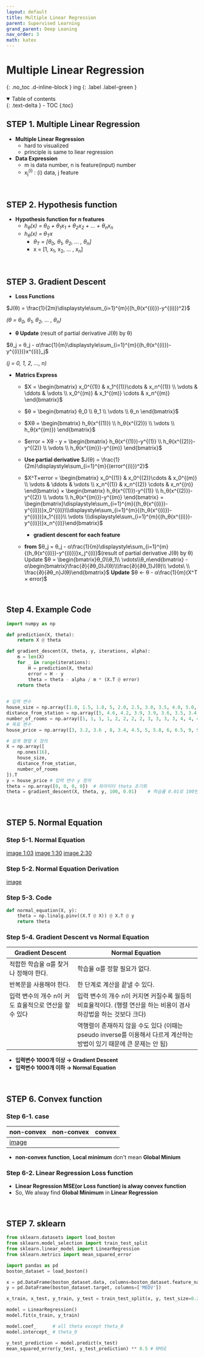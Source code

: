 ```yaml
---
layout: default
title: Multiple Linear Regression
parent: Supervised Learning
grand_parent: Deep Leaning
nav_order: 3
math: katex
---
```


# Multiple Linear Regression
{: .no_toc .d-inline-block }
ing
{: .label .label-green }
<details open markdown="block">
  <summary>
    Table of contents
  </summary>
  {: .text-delta }
- TOC
{:toc}
</details>

<!------------------------------------ STEP ------------------------------------>
## STEP 1. Multiple Linear Regression

* **Multiple Linear Regression**
	* hard to visualized
	* principle is same to liear regression
* **Data Expression**
	* m is data number, n is feature(input) number
	* x<sub>j</sub><sup>(i)</sup> : (i) data, j feature

<br>

<!------------------------------------ STEP ------------------------------------>
## STEP 2. Hypothesis function

* **Hypothesis function for n features**
	* *h<sub>θ</sub>(x)  = θ<sub>0</sub> + θ<sub>1</sub>x<sub>1</sub> + θ<sub>2</sub>x<sub>2</sub> + ... + θ<sub>n</sub>x<sub>n</sub>*
	* *h<sub>θ</sub>(x)  =  θ<sub>T</sub>x*
		* *θ<sub>T</sub> = [θ<sub>0</sub>, θ<sub>1</sub>, θ<sub>2</sub>, ... , θ<sub>n</sub>]*
		* x = [1, x<sub>1</sub>, x<sub>2</sub>, ... , x<sub>n</sub>]

<br>

<!------------------------------------ STEP ------------------------------------>
## STEP 3. Gradient Descent

* **Loss Functions**

$J(θ) = \frac{1}{2m}\displaystyle\sum_{i=1}^{m}{(h_θ(x^{(i)})-y^{(i)})^2}$

*(θ = θ<sub>0</sub>, θ<sub>1</sub>, θ<sub>2</sub>, ... , θ<sub>n</sub>)*

* **θ Update** (result of partial derivative J(θ) by θ)

$θ_j = θ_j - α\frac{1}{m}\displaystyle\sum_{i=1}^{m}{(h_θ(x^{(i)})-y^{(i)})}x^{(i)}_j$

*(j = 0, 1, 2, ..., n)*
	
* **Matrics Express**
	* $X = \begin{bmatrix} x_0^{(1)} & x_1^{(1)}\cdots & x_n^{(1)} \\ \vdots & \ddots & \vdots \\ x_0^{(m)} & x_1^{(m)} \cdots & x_n^{(m)} \end{bmatrix}$
	
	* $θ = \begin{bmatrix} θ_0 \\ θ_1 \\ \vdots \\ θ_n \end{bmatrix}$
	* $Xθ  = \begin{bmatrix} h_θ(x^{(1)}) \\ h_θ(x^{(2)}) \\ \vdots \\ h_θ(x^{(m)}) \end{bmatrix}$ 
	* $error = Xθ - y =  \begin{bmatrix} h_θ(x^{(1)})-y^{(1)} \\ h_θ(x^{(2)})-y^{(2)} \\ \vdots \\ h_θ(x^{(m)})-y^{(m)} \end{bmatrix}$
	*  **Use partial derivative** $J(θ) = \frac{1}{2m}\displaystyle\sum_{i=1}^{m}{(error^{(i)})^2}$

	* $X^T×error = \begin{bmatrix} x_0^{(1)} & x_0^{(2)}\cdots & x_0^{(m)} \\ \vdots & \ddots & \vdots \\ x_n^{(1)} & x_n^{(2)} \cdots & x_n^{(n)} \end{bmatrix} × \begin{bmatrix} h_θ(x^{(1)})-y^{(1)} \\ h_θ(x^{(2)})-y^{(2)} \\ \vdots \\ h_θ(x^{(m)})-y^{(m)} \end{bmatrix} = \begin{bmatrix}\displaystyle\sum_{i=1}^{m}{(h_θ(x^{(i)})-y^{(i)})}x_0^{(i)}\\\displaystyle\sum_{i=1}^{m}{(h_θ(x^{(i)})-y^{(i)})}x_1^{(i)}\\ \vdots \\\displaystyle\sum_{i=1}^{m}{(h_θ(x^{(i)})-y^{(i)})}x_n^{(i)}\end{bmatrix}$
		* **gradient descent for each feature**
	* **from** $θ_j = θ_j - α\frac{1}{m}\displaystyle\sum_{i=1}^{m}{(h_θ(x^{(i)})-y^{(i)})}x_j^{(i)}$(result of partial derivative J(θ) by θ)
	 Update $θ = \begin{bmatrix}θ_0\\θ_1\\ \vdots\\θ_n\end{bmatrix} - α\begin{bmatrix}\frac{∂}{∂θ_0}J(θ)\\\frac{∂}{∂θ_1}J(θ)\\ \vdots\ \\ \frac{∂}{∂θ_n}J(θ)\end{bmatrix}$
 	 **Update** $θ ← θ - α\frac{1}{m}(X^T × error)$

<br>

<!------------------------------------ STEP ------------------------------------>
## Step 4. Example Code

```python
import numpy as np

def prediction(X, theta):
    return X @ theta

def gradient_descent(X, theta, y, iterations, alpha):
    m = len(X)
    for _ in range(iterations):
        H = prediction(X, theta)
        error = H - y
        theta = theta - alpha / m * (X.T @ error)
    return theta
    

# 입력 변수
house_size = np.array([1.0, 1.5, 1.8, 5, 2.0, 2.5, 3.0, 3.5, 4.0, 5.0, 6.0, 7.0, 8.0, 8.5, 9.0, 10.0])  # 집 크기
distance_from_station = np.array([5, 4.6, 4.2, 3.9, 3.9, 3.6, 3.5, 3.4, 2.9, 2.8, 2.7, 2.3, 2.0, 1.8, 1.5, 1.0])  # 지하철역으로부터의 거리 (km)
number_of_rooms = np.array([1, 1, 1, 1, 2, 2, 2, 2, 3, 3, 3, 3, 4, 4, 4, 4])  # 방 수
# 목표 변수
house_price = np.array([3, 3.2, 3.6 , 8, 3.4, 4.5, 5, 5.8, 6, 6.5, 9, 9, 10, 12, 13, 15]) 

# 설계 행렬 X 정의
X = np.array([
    np.ones(16),
    house_size,
    distance_from_station,
    number_of_rooms
]).T
y = house_price	# 입력 변수 y 정의
theta = np.array([0, 0, 0, 0])	# 파라미터 theta 초기화
theta = gradient_descent(X, theta, y, 100, 0.01) 	# 학습률 0.01로 100번 경사 하강
```

<br>

<!------------------------------------ STEP ------------------------------------>
## STEP 5. Normal Equation

### Step 5-1. Normal Equation
[image 1:03](https://www.codeit.kr/learn/3027)
[image 1:30](https://www.codeit.kr/learn/3027)
[image 2:30](https://www.codeit.kr/learn/3027)

### Step 5-2. Normal Equation Derivation
[image](https://www.codeit.kr/learn/3049)

### Step 5-3. Code

```python
def normal_equation(X, y):
    theta = np.linalg.pinv((X.T @ X)) @ X.T @ y
    return theta
```    

### Step 5-4. Gradient Descent vs Normal Equation

|Gradient Descent|Normal Equation|
|--|--|
|적합한 학습율 α를 찾거나 정해야 한다.|학습율 α를 정할 필요가 없다.|
|반복문을 사용해야 한다.|한 단계로 계산을 끝낼 수 있다.|
|입력 변수의 개수 n이 커도 효율적으로 연산을 할 수 있다|입력 변수의 개수 n이 커지면 커질수록 월등히 비효율적이다. (행렬 연산을 하는 비용이 경사 하강법을 하는 것보다 크다)|
||역행렬이 존재하지 않을 수도 있다 (이때는 pseudo inverse를 이용해서 다르게 계산하는 방법이 있기 때문에 큰 문제는 안 됨)|

* **입력변수 1000개 이상 → Gradient Descent**
* **입력변수 1000개 이하 → Normal Equation**

<br>
<!------------------------------------ STEP ------------------------------------>

## STEP 6. Convex function

### Step 6-1. case
|non-convex|non-convex|convex|
|---|---|---|
|[image](https://www.codeit.kr/learn/3045)|||

* **non-convex function**, **Local minimum** don't mean **Global Minium**

### Step 6-2. Linear Regression Loss function
* **Linear Regression MSE(or Loss function) is alway convex function**
* So, We alway find **Global Minimum** in **Linear Regression**

<br>

<!------------------------------------ STEP ------------------------------------>
## STEP 7. sklearn

```python
from sklearn.datasets import load_boston
from sklearn.model_selection import train_test_split
from sklearn.linear_model import LinearRegression
from sklearn.metrics import mean_squared_error

import pandas as pd
boston_dataset = load_boston()

x = pd.DataFrame(boston_dataset.data, columns=boston_dataset.feature_names)
y = pd.DataFrame(boston_dataset.target, columns=['MEDV'])

x_train, x_test, y_train, y_test = train_test_split(x, y, test_size=0.2, random_state=5)

model = LinearRegression()
model.fit(x_train, y_train)

model.coef_		 # all theta except theta_0
model.intercept_ # theta_0

y_test_prediction = model.predict(x_test)
mean_squared_error(y_test, y_test_prediction) ** 0.5 # RMSE
```

<br>
<!------------------------------------ STEP ------------------------------------>